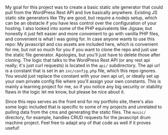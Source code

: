 My goal for this project was to create a basic static site generator that could pull from the WordPress Rest API and live basically anywhere. Existing JS static site generators like 11ty are good, but require a nodejs setup, which can be an obstacle if you have less control over the configuration of your hosting. I also looked into some of the PHP equivalents like Jigsaw, but honestly it just felt easier and more convenient to go with vanilla PHP files, and convenient is what I was going for. In case anyone wants to use this repo: My javascript and css assets are included here, which is convenient for me, but not so much for you if you want to clone the repo and just use the static file generator. Apologies, but you'll just have to delete those after cloning. The logic that talks to the WordPress Rest API (or any rest api really; it's just curl requests) is located in the `api/` subdirectory. The api url is a constant that is set in an `inc/config.php` file, which this repo ignores. You would just replace the constant with your own api url, or ideally set up your own private config file where you'll assign your own constants. This is mainly a learning project for me, so if you notice any big security or stability flaws in the logic let me know, but please be nice about it.

Since this repo serves as the front end for my portfolio site, there's also some logic included that is specific to some of my projects and unrelated to pulling data from the cms and generating the static files. The `music/` directory, for example, handles CRUD requests for the javascript drum machine project. Feel free to adapt any of that code as well if it proves useful! 